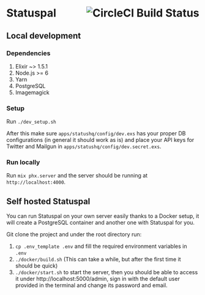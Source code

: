 <h1>
  Statuspal
  <a href="https://circleci.com/gh/statuspal/statuspal">
    <img src="https://circleci.com/gh/statuspal/statuspal.svg?style=svg&circle-token=be2ef35b5c8c04eccfab6ed9dea500b82eb41abf" alt="CircleCI Build Status" align="right" />
  </a>
</h1>

## Local development

### Dependencies

1. Elixir ~> 1.5.1
2. Node.js >= 6
3. Yarn
4. PostgreSQL
5. Imagemagick

### Setup

Run `./dev_setup.sh`

After this make sure `apps/statushq/config/dev.exs` has your proper DB configurations
(in general it should work as is) and place your API keys for Twitter and Mailgun in
`apps/statushq/config/dev.secret.exs`.

### Run locally

Run `mix phx.server` and the server should be running at `http://localhost:4000`.

## Self hosted Statuspal

You can run Statuspal on your own server easily thanks to a Docker setup, it will
create a PostgreSQL container and another one with Statuspal for you.

Git clone the project and under the root directory run:

1. `cp .env_template .env` and fill the required environment variables in `.env`
2. `./docker/build.sh` (This can take a while, but after the first time it should be quick)
3. `./docker/start.sh` to start the server, then you should be able to access
it under http://localhost:5000/admin, sign in with the default user provided in
the terminal and change its password and email.
